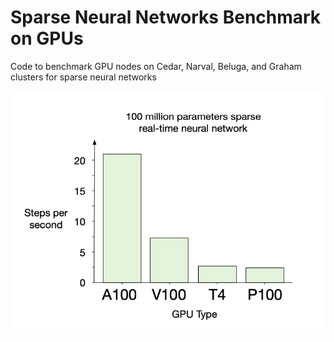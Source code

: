 # Sparse Neural Networks Benchmark on GPUs

Code to benchmark GPU nodes on Cedar, Narval, Beluga, and Graham clusters for sparse neural networks

![alt text](figures/results.png)
